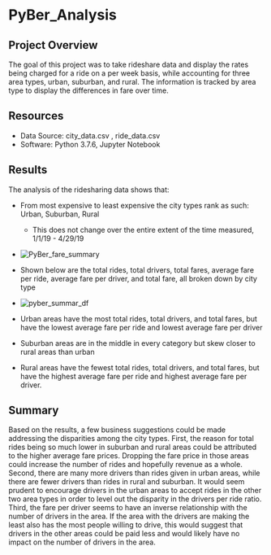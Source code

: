 # PyBer_Analysis
## Project Overview
The goal of this project was to take rideshare data and display the rates being charged for a ride on a per week basis, while accounting for three area types, urban, suburban, and rural. The information is tracked by area type to display the differences in fare over time.

## Resources
- Data Source: city_data.csv , ride_data.csv
- Software: Python 3.7.6, Jupyter Notebook

## Results
The analysis of the ridesharing data shows that:
- From most expensive to least expensive the city types rank as such: Urban, Suburban, Rural
  - This does not change over the entire extent of the time measured, 1/1/19 - 4/29/19

- ![PyBer_fare_summary](https://user-images.githubusercontent.com/107013312/179120922-03f8a9a2-2174-4512-a12d-365432720e3c.png)

- Shown below are the total rides, total drivers, total fares, average fare per ride, average fare per driver, and total fare, all broken down by city type
- ![pyber_summar_df](https://user-images.githubusercontent.com/107013312/179120880-b6e4c24d-018c-4188-aedd-8b2a2511d79d.png)

- Urban areas have the most total rides, total drivers, and total fares, but have the lowest average fare per ride and lowest average fare per driver
- Suburban areas are in the middle in every category but skew closer to rural areas than urban
- Rural areas have the fewest total rides, total drivers, and total fares, but have the highest average fare per ride and highest average fare per driver.

## Summary
Based on the results, a few business suggestions could be made addressing the disparities among the city types. First, the reason for total rides being so much lower in suburban and rural areas could be attributed to the higher average fare prices. Dropping the fare price in those areas could increase the number of rides and hopefully revenue as a whole. Second, there are many more drivers than rides given in urban areas, while there are fewer drivers than rides in rural and suburban. It would seem prudent to encourage drivers in the urban areas to accept rides in the other two area types in order to level out the disparity in the drivers per ride ratio. Third, the fare per driver seems to have an inverse relationship with the number of drivers in the area. If the area with the drivers are making the least also has the most people willing to drive, this would suggest that drivers in the other areas could be paid less and would likely have no impact on the number of drivers in the area. 

